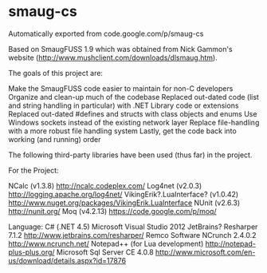 # smaug-cs
Automatically exported from code.google.com/p/smaug-cs

Based on SmaugFUSS 1.9 which was obtained from Nick Gammon's website (http://www.mushclient.com/downloads/dlsmaug.htm).

The goals of this project are:

Make the SmaugFUSS code easier to maintain for non-C developers
Organize and clean-up much of the codebase
Replaced out-dated code (list and string handling in particular) with .NET Library code or extensions
Replaced out-dated #defines and structs with class objects and enums
Use Windows sockets instead of the existing network layer
Replace file-handling with a more robust file handling system
Lastly, get the code back into working (and running) order

The following third-party libraries have been used (thus far) in the project.

For the Project:

NCalc (v1.3.8)
http://ncalc.codeplex.com/
Log4net (v2.0.3)
http://logging.apache.org/log4net/
VikingErik?.LuaInterface? (v1.0.42)
http://www.nuget.org/packages/VikingErik.LuaInterface
NUnit (v2.6.3)
http://nunit.org/
Moq (v4.2.13)
https://code.google.com/p/moq/

Language: C# (.NET 4.5)
Microsoft Visual Studio 2012
JetBrains? Resharper 7.1.2
http://www.jetbrains.com/resharper/
Remco Software NCrunch 2.4.0.2
http://www.ncrunch.net/
Notepad++ (for Lua development)
http://notepad-plus-plus.org/
Microsoft Sql Server CE 4.0.8
http://www.microsoft.com/en-us/download/details.aspx?id=17876
